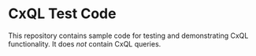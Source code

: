 # CxQL Test Code

This repository contains sample code for testing and demonstrating
CxQL functionality. It does _not_ contain CxQL queries.
